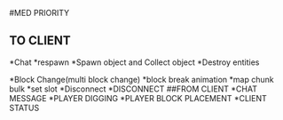 #MED PRIORITY 
## TO CLIENT
*Chat
*respawn
*Spawn object and Collect object
*Destroy entities

*Block Change(multi block change)
*block break animation
*map chunk bulk
*set slot
*Disconnect
*DISCONNECT
##FROM CLIENT
*CHAT MESSAGE
*PLAYER DIGGING
*PLAYER BLOCK PLACEMENT
*CLIENT STATUS